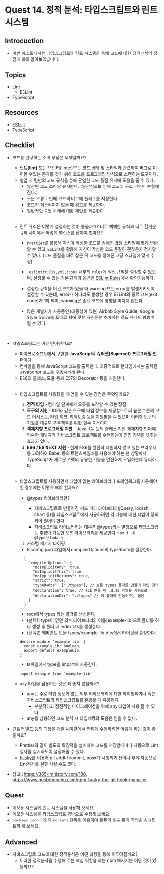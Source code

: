 # Quest 14. 정적 분석: 타입스크립트와 린트 시스템

## Introduction

- 이번 퀘스트에서는 타입스크립트와 린트 시스템을 통해 코드에 대한 정적분석의 장점에 대해 알아보겠습니다.

## Topics

- Lint
  - ESLint
- TypeScript

## Resources

- [ESLint](https://eslint.org/)
- [TypeScript](https://www.typescriptlang.org/)

## Checklist

- 코드를 린팅하는 것의 장점은 무엇일까요?

  - **린트(lint)** 또는 **린터(linter)**는 코드 상태 및 스타일과 관련하여 버그로 이어질 수있는 문제를 찾기 위해 코드를 프로그래밍 방식으로 스캔하는 도구이다.
  - 협업 시 팀만의 코드 규칙을 정해 균일한 코드 품질 유지에 도움을 줄 수 있다.
    - 일관된 코드 스타일 유지한다. (일관성으로 인해 코드의 구조 파악이 수월해진다.)
    - 구문 오류로 인해 코드의 버그에 플래그를 지정한다.
    - 코드가 직관적이지 않을 때 경고를 제공한다.
    - 일반적인 모범 사례에 대한 제안을 제공한다.

  <br/>

  - 린트 규칙은 어떻게 설정하는 것이 좋을까요? 너무 빡빡한 규칙과 너무 헐거운 규칙 사이에서 어떻게 밸런스를 잡아야 할까요?

    - `Prettier`를 활용해 자신이 작성한 코드를 정해진 코딩 스타일에 맞게 변환할 수 있고, `ESLint`를 활용해 자신이 작성한 코드 품질이 괜찮은지 검사할 수 있다. (코드 품질을 바로 잡은 뒤 코드를 정해진 코딩 스타일에 맞게 수정)

    - `.eslintrc.{js,yml,json}` 내부의 `rules`에 직접 규칙을 설정할 수 있으며, 설정할 수 있는 기본 규칙과 옵션은 [ESLint Rules](https://eslint.org/docs/rules/)에서 확인가능하다.
    - 설정한 규칙을 어긴 코드가 있을 때 warning 또는 error를 발생시키도록 설정할 수 있는데, error가 하나라도 발생할 경우 ESLint의 종료 코드(exit code)가 1이 되며, warning은 종료 코드에 영향을 미치지 않는다.
    - 많은 개발자가 사용중인 (대중성이 있는) Airbnb Style Guide, Google Style Guide를 토대로 팀에 맞는 규칙들을 추가하는 것도 하나의 방법이 될 수 있다.

    <br/>

- 타입스크립트는 어떤 언어인가요?

  - 마이크로소프트에서 구현한 **JavaScript의 슈퍼셋(Superset) 프로그래밍 언어**이다.
  - 컴파일을 통해 JavaScript 코드를 출력한다. 최종적으로 런타임에서는 출력된 JavaScript 코드를 구동시키게 된다.
  - ES6의 클래스, 모듈 등과 ES7의 Decorator 등을 지원한다.

  <br/>

  - 타입스크립트를 사용했을 때 얻을 수 있는 장점은 무엇인가요?

    1. **정적 타입** - 컴파일 단계에서 오류를 포착할 수 있는 장점
    2. **도구의 지원** - IDE와 같은 도구에 타입 정보를 제공함으로써 높은 수준의 코드 어시스트, 타입 체크, 리팩토링 등을 지원받을 수 있으며 이러한 도구의 지원은 대규모 프로젝트를 위한 필수 요소이다.
    3. **객체지향 프로그래밍 지원** - Java, C# 등의 클래스 기반 객체지향 언어에 익숙한 개발자가 자바스크립트 프로젝트를 수행하는데 진입 장벽을 낮추는 효과가 있다.
    4. **ES6 / ES NEXT 지원** - 현재 ES6를 완전히 지원하지 않고 있는 브라우저를 고려하여 Babel 등의 트랜스파일러를 사용해야 하는 현 상황에서 TypeScript가 새로운 스펙의 유용한 기능을 안전하게 도입하는데 유리하다.

    <br/>

  - 타입스크립트를 사용하면서 타입이 없는 라이브러리나 프레임워크를 사용해야 할 경우에는 어떻게 해야 할까요?

    - @types 라이브러리란?

      - 자바스크립트로 만들어진 써드 파티 라이브러리(jQuery, lodash, chart 등)를 타입스크립트에서 사용하려면 각 기능에 대한 타입이 정의되어 있어야 한다.
      - 자바스크립트 라이브러리는 대부분 @types라는 별칭으로 타입스크립트 추론이 가능한 보조 라이브러리를 제공한다.
        `npm i -D @types/lodash`

    1. 커스텀 패키지 타이핑

    - tsconfig.json 파일에서 compilerOptions의 typeRoots를 설정한다.

    ```
      {
        "compilerOptions": {
          "noImplicitAny": true,
          "noImplicitThis": true,
          "noImplicitReturns": true,
          "strict": true,
          "typeRoots": ["./types"], // 보통 types 폴더를 만들어 타입 정의
          "declaration": true, // lib 만들 때 .d.ts 파일을 자동으로
          "declarationDir": "./types" // 이 폴더에 만들어주는 옵션
        }
      }
    ```

    - root에서 types 라는 폴더를 생성한다.
    - (선택1) type이 없던 외부 라이브러리의 이름(example-lib)으로 폴더를 하나 생성 후 폴더 내 index.t.ts를 생성한다.
    - (선택2) 엠비언트 모듈 types/example-lib.d.ts에서 타이핑을 설정한다.

    ```
    declare module 'example-lib' {
      const exampleLib: boolean;
      export default exampleLib;
    }
    ```

    - ts파일에서 type을 import해 사용한다.

    ```
    import example from 'example-lib'
    ```

  - any 타입을 남용하는 것은 왜 좋지 않을까요?

    - any는 주로 타입 정보가 없는 외부 라이브러리에 대한 타이핑하거나 혹은 자바스크립트와 타입스크립트를 혼용할 때 유용하다.
      - 부분적이고 점진적인 마이그레이션을 위해 any 타입이 사용 될 수 있다.
    - any를 남용하면 코드 분석 시 타입체킹의 도움은 받을 수 없다.

- 린트와 빌드 등의 과정을 개발 싸이클에서 편하게 수행하려면 어떻게 하는 것이 좋을까요?

  - Prettier와 같이 별도의 확장팩을 설치하여 코드를 저장할때마다 자동으로 Lint검사를 실시하도록 설정해줄 수 있다.
  - [husky](https://typicode.github.io/husky/#/?id=install)를 이용해 git add나 commit, push가 시행되기 전이나 후에 자동으로 Lint검사를 실행 시킬 수도 있다.

- 참고 : https://365kim.tistory.com/188, https://www.huskyhoochu.com/npm-husky-the-git-hook-manager

## Quest

- 메모장 시스템에 린트 시스템을 적용해 보세요.
- 메모장 시스템을 타입스크립트 기반으로 수정해 보세요.
- `package.json` 파일의 `scripts` 항목을 이용하여 린트와 빌드 등의 작업을 스크립트화 해 보세요.

## Advanced

- 자바스크립트 코드에 대한 정적분석은 어떤 과정을 통해 이루어질까요?
  - 이러한 정적분석을 수행해 주는 핵심 역할을 하는 npm 패키지는 어떤 것이 있을까요?
